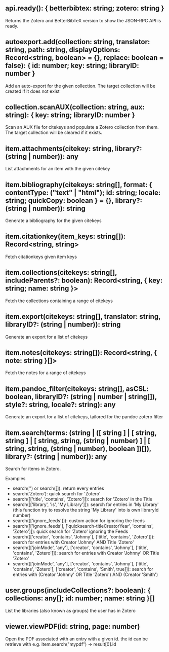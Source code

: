 ## api.ready(): { betterbibtex: string; zotero: string }

Returns the Zotero and BetterBibTeX version to show the JSON-RPC API is ready.



## autoexport.add(collection: string, translator: string, path: string, displayOptions: Record<string, boolean> = {}, replace: boolean = false): { id: number; key: string; libraryID: number }

Add an auto-export for the given collection. The target collection will be created if it does not exist



## collection.scanAUX(collection: string, aux: string): { key: string; libraryID: number }

Scan an AUX file for citekeys and populate a Zotero collection from them. The target collection will be cleared if it exists.



## item.attachments(citekey: string, library?: (string | number)): any

List attachments for an item with the given citekey



## item.bibliography(citekeys: string[], format: { contentType: ("text" | "html"); id: string; locale: string; quickCopy: boolean } = {}, library?: (string | number)): string

Generate a bibliography for the given citekeys



## item.citationkey(item_keys: string[]): Record<string, string>

Fetch citationkeys given item keys



## item.collections(citekeys: string[], includeParents?: boolean): Record<string, { key: string; name: string }>

Fetch the collections containing a range of citekeys



## item.export(citekeys: string[], translator: string, libraryID?: (string | number)): string

Generate an export for a list of citekeys



## item.notes(citekeys: string[]): Record<string, { note: string }[]>

Fetch the notes for a range of citekeys



## item.pandoc_filter(citekeys: string[], asCSL: boolean, libraryID?: (string | number | string[]), style?: string, locale?: string): any

Generate an export for a list of citekeys, tailored for the pandoc zotero filter



## item.search(terms: (string | ([ string ] | [ string, string ] | [ string, string, (string | number) ] | [ string, string, (string | number), boolean ])[]), library?: (string | number)): any

Search for items in Zotero.

Examples

- search('') or search([]): return every entries
- search('Zotero'): quick search for 'Zotero'
- search([['title', 'contains', 'Zotero']]): search for 'Zotero' in the Title
- search([['library', 'is', 'My Library']]): search for entries in 'My Library'
  (this function try to resolve the string 'My Library' into is own libraryId number)
- search([['ignore_feeds']]): custom action for ignoring the feeds
- search([['ignore_feeds'], ['quicksearch-titleCreatorYear', 'contains', 'Zotero']]): quick search for 'Zotero' ignoring the Feeds
- search([['creator', 'contains', 'Johnny'], ['title', 'contains', 'Zotero']]): search for entries with Creator 'Johnny' AND Title 'Zotero'
- search([['joinMode', 'any'], ['creator', 'contains', 'Johnny'], ['title', 'contains', 'Zotero']]): search for entries with Creator 'Johnny' OR Title 'Zotero'
- search([['joinMode', 'any'], ['creator', 'contains', 'Johnny'], ['title', 'contains', 'Zotero'], ['creator', 'contains', 'Smith', true]]): search for entries with (Creator 'Johnny' OR Title 'Zotero') AND (Creator 'Smith')



## user.groups(includeCollections?: boolean): { collections: any[]; id: number; name: string }[]

List the libraries (also known as groups) the user has in Zotero



## viewer.viewPDF(id: string, page: number)

Open the PDF associated with an entry with a given id.
the id can be retrieve with e.g. item.search("mypdf") -> result[0].id


